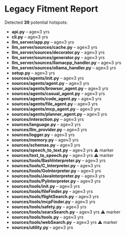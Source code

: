 # Legacy Fitment Report

Detected **39** potential hotspots:

* **api.py** – age≈3 yrs
* **cli.py** – age≈3 yrs
* **llm_server/app.py** – age≈3 yrs
* **llm_server/sources/cache.py** – age≈3 yrs
* **llm_server/sources/decorator.py** – age≈3 yrs
* **llm_server/sources/generator.py** – age≈3 yrs
* **llm_server/sources/llamacpp_handler.py** – age≈3 yrs
* **llm_server/sources/ollama_handler.py** – age≈3 yrs
* **setup.py** – age≈3 yrs
* **sources/agents/__init__.py** – age≈3 yrs
* **sources/agents/agent.py** – age≈3 yrs
* **sources/agents/browser_agent.py** – age≈3 yrs
* **sources/agents/casual_agent.py** – age≈3 yrs
* **sources/agents/code_agent.py** – age≈3 yrs
* **sources/agents/file_agent.py** – age≈3 yrs
* **sources/agents/mcp_agent.py** – age≈3 yrs
* **sources/agents/planner_agent.py** – age≈3 yrs
* **sources/interaction.py** – age≈3 yrs
* **sources/language.py** – age≈3 yrs
* **sources/llm_provider.py** – age≈3 yrs
* **sources/logger.py** – age≈3 yrs
* **sources/memory.py** – age≈3 yrs
* **sources/schemas.py** – age≈3 yrs
* **sources/speech_to_text.py** – age≈3 yrs ⚠️ marker
* **sources/text_to_speech.py** – age≈3 yrs ⚠️ marker
* **sources/tools/BashInterpreter.py** – age≈3 yrs
* **sources/tools/C_Interpreter.py** – age≈3 yrs
* **sources/tools/GoInterpreter.py** – age≈3 yrs
* **sources/tools/JavaInterpreter.py** – age≈3 yrs
* **sources/tools/PyInterpreter.py** – age≈3 yrs
* **sources/tools/__init__.py** – age≈3 yrs
* **sources/tools/fileFinder.py** – age≈3 yrs
* **sources/tools/flightSearch.py** – age≈3 yrs
* **sources/tools/mcpFinder.py** – age≈3 yrs
* **sources/tools/safety.py** – age≈3 yrs
* **sources/tools/searxSearch.py** – age≈3 yrs ⚠️ marker
* **sources/tools/tools.py** – age≈3 yrs
* **sources/tools/webSearch.py** – age≈3 yrs ⚠️ marker
* **sources/utility.py** – age≈3 yrs